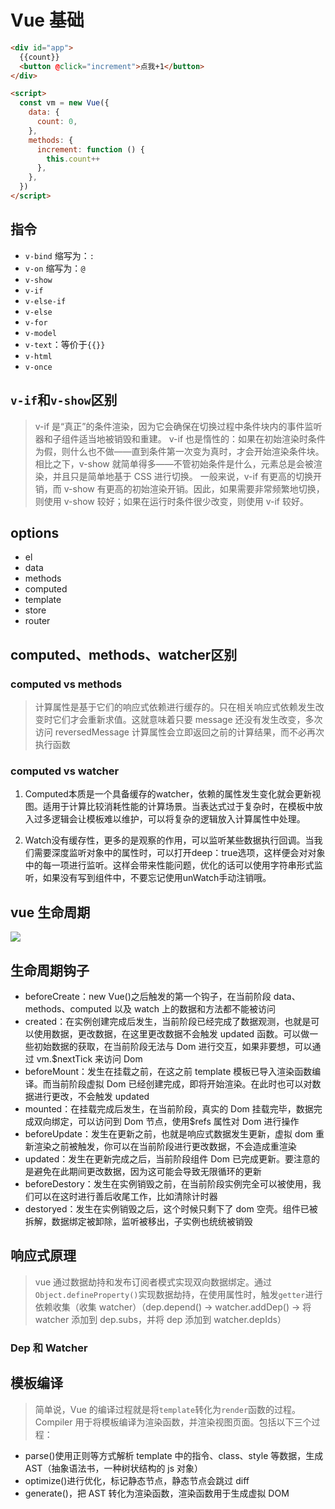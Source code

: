 # Vue 基础

```html
<div id="app">
  {{count}}
  <button @click="increment">点我+1</button>
</div>

<script>
  const vm = new Vue({
    data: {
      count: 0,
    },
    methods: {
      increment: function () {
        this.count++
      },
    },
  })
</script>
```

## 指令

- `v-bind` 缩写为：`:`
- `v-on` 缩写为：`@`
- `v-show`
- `v-if`
- `v-else-if`
- `v-else`
- `v-for`
- `v-model`
- `v-text`：等价于`{{}}`
- `v-html`
- `v-once`

## `v-if`和`v-show`区别

> v-if 是“真正”的条件渲染，因为它会确保在切换过程中条件块内的事件监听器和子组件适当地被销毁和重建。
> v-if 也是惰性的：如果在初始渲染时条件为假，则什么也不做——直到条件第一次变为真时，才会开始渲染条件块。
> 相比之下，v-show 就简单得多——不管初始条件是什么，元素总是会被渲染，并且只是简单地基于 CSS 进行切换。
> 一般来说，v-if 有更高的切换开销，而 v-show 有更高的初始渲染开销。因此，如果需要非常频繁地切换，则使用 v-show 较好；如果在运行时条件很少改变，则使用 v-if 较好。

## options

- el
- data
- methods
- computed
- template
- store
- router

## computed、methods、watcher区别

### computed vs methods

> 计算属性是基于它们的响应式依赖进行缓存的。只在相关响应式依赖发生改变时它们才会重新求值。这就意味着只要 message 还没有发生改变，多次访问 reversedMessage 计算属性会立即返回之前的计算结果，而不必再次执行函数

### computed vs watcher

1. Computed本质是一个具备缓存的watcher，依赖的属性发生变化就会更新视图。适用于计算比较消耗性能的计算场景。当表达式过于复杂时，在模板中放入过多逻辑会让模板难以维护，可以将复杂的逻辑放入计算属性中处理。

2. Watch没有缓存性，更多的是观察的作用，可以监听某些数据执行回调。当我们需要深度监听对象中的属性时，可以打开deep：true选项，这样便会对对象中的每一项进行监听。这样会带来性能问题，优化的话可以使用字符串形式监听，如果没有写到组件中，不要忘记使用unWatch手动注销哦。

## vue 生命周期

![](C:\Users\姜嘿嘿\Desktop\vue生命周期.png)

## 生命周期钩子

- beforeCreate：new Vue()之后触发的第一个钩子，在当前阶段 data、methods、computed 以及 watch 上的数据和方法都不能被访问
- created：在实例创建完成后发生，当前阶段已经完成了数据观测，也就是可以使用数据，更改数据，在这里更改数据不会触发 updated 函数。可以做一些初始数据的获取，在当前阶段无法与 Dom 进行交互，如果非要想，可以通过 vm.\$nextTick 来访问 Dom
- beforeMount：发生在挂载之前，在这之前 template 模板已导入渲染函数编译。而当前阶段虚拟 Dom 已经创建完成，即将开始渲染。在此时也可以对数据进行更改，不会触发 updated
- mounted：在挂载完成后发生，在当前阶段，真实的 Dom 挂载完毕，数据完成双向绑定，可以访问到 Dom 节点，使用\$refs 属性对 Dom 进行操作
- beforeUpdate：发生在更新之前，也就是响应式数据发生更新，虚拟 dom 重新渲染之前被触发，你可以在当前阶段进行更改数据，不会造成重渲染
- updated：发生在更新完成之后，当前阶段组件 Dom 已完成更新。要注意的是避免在此期间更改数据，因为这可能会导致无限循环的更新
- beforeDestory：发生在实例销毁之前，在当前阶段实例完全可以被使用，我们可以在这时进行善后收尾工作，比如清除计时器
- destoryed：发生在实例销毁之后，这个时候只剩下了 dom 空壳。组件已被拆解，数据绑定被卸除，监听被移出，子实例也统统被销毁

## 响应式原理

> vue 通过数据劫持和发布订阅者模式实现双向数据绑定。通过`Object.defineProperty()`实现数据劫持，在使用属性时，触发`getter`进行依赖收集（收集 watcher）（dep.depend() -> watcher.addDep() -> 将 watcher 添加到 dep.subs，并将 dep 添加到 watcher.depIds）

### Dep 和 Watcher

## 模板编译

> 简单说，Vue 的编译过程就是将`template`转化为`render`函数的过程。Compiler 用于将模板编译为渲染函数，并渲染视图页面。包括以下三个过程：

- parse()使用正则等方式解析 template 中的指令、class、style 等数据，生成 AST（抽象语法书，一种树状结构的 js 对象）
- optimize()进行优化，标记静态节点，静态节点会跳过 diff
- generate()，把 AST 转化为渲染函数，渲染函数用于生成虚拟 DOM
